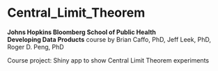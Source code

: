 # Central_Limit_Theorem

**Johns Hopkins Bloomberg School of Public Health**  
**Developing Data Products** course
by Brian Caffo, PhD, Jeff Leek, PhD, Roger D. Peng, PhD

Course project: Shiny app to show Central Limit Theorem experiments

